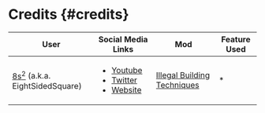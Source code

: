 # Credits {#credits}

| User                                                               | Social Media Links                                                                                                                                                        | Mod                                                                 | Feature Used |
|--------------------------------------------------------------------|---------------------------------------------------------------------------------------------------------------------------------------------------------------------------|---------------------------------------------------------------------|--------------|
| [8s<sup>2</sup>](https://github.com/8s2) (a.k.a. EightSidedSquare) | <ul><li>[Youtube](https://www.youtube.com/@EightSidedSquare)</li><li>[Twitter](https://twitter.com/SidedSquare)</li><li>[Website](https://eightsidedsquare.com)</li></ul> | [Illegal Building Techniques](https://github.com/8s2/IllegalBlocks) | *            |
